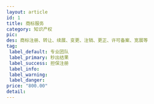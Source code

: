 ```yaml
---
layout: article
id: 1
title: 商标服务
category: 知识产权
pic: 
des: 商标注册、转让、续展、变更、注销、更正、许可备案、宽展等
tag: 
 label_default: 专业团队
 label_primary: 秒出结果
 label_success: 担保注册
 label_info: 
 label_warning: 
 label_danger: 
price: "800.00" 
detail: 
---
```


